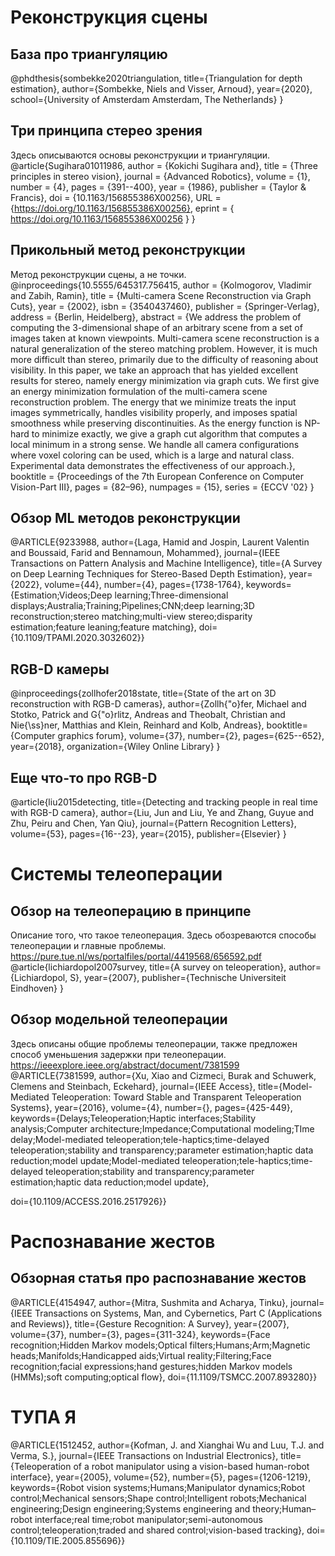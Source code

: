 # Реконструкция сцены
## База про триангуляцию
@phdthesis{sombekke2020triangulation,
  title={Triangulation for depth estimation},
  author={Sombekke, Niels and Visser, Arnoud},
  year={2020},
  school={University of Amsterdam Amsterdam, The Netherlands}
}

## Три принципа стерео зрения
Здесь описываются основы реконструкции и триангуляции.
@article{Sugihara01011986,
author = {Kokichi Sugihara and},
title = {Three principles in stereo vision},
journal = {Advanced Robotics},
volume = {1},
number = {4},
pages = {391--400},
year = {1986},
publisher = {Taylor \& Francis},
doi = {10.1163/156855386X00256},
URL = {https://doi.org/10.1163/156855386X00256},
eprint = { https://doi.org/10.1163/156855386X00256 }
}

## Прикольный метод реконструкции
Метод реконструкции сцены, а не точки.
@inproceedings{10.5555/645317.756415,
author = {Kolmogorov, Vladimir and Zabih, Ramin},
title = {Multi-camera Scene Reconstruction via Graph Cuts},
year = {2002},
isbn = {3540437460},
publisher = {Springer-Verlag},
address = {Berlin, Heidelberg},
abstract = {We address the problem of computing the 3-dimensional shape of an arbitrary scene from a set of images taken at known viewpoints. Multi-camera scene reconstruction is a natural generalization of the stereo matching problem. However, it is much more difficult than stereo, primarily due to the difficulty of reasoning about visibility. In this paper, we take an approach that has yielded excellent results for stereo, namely energy minimization via graph cuts. We first give an energy minimization formulation of the multi-camera scene reconstruction problem. The energy that we minimize treats the input images symmetrically, handles visibility properly, and imposes spatial smoothness while preserving discontinuities. As the energy function is NP-hard to minimize exactly, we give a graph cut algorithm that computes a local minimum in a strong sense. We handle all camera configurations where voxel coloring can be used, which is a large and natural class. Experimental data demonstrates the effectiveness of our approach.},
booktitle = {Proceedings of the 7th European Conference on Computer Vision-Part III},
pages = {82–96},
numpages = {15},
series = {ECCV '02}
}

## Обзор ML методов реконструкции
@ARTICLE{9233988,
  author={Laga, Hamid and Jospin, Laurent Valentin and Boussaid, Farid and Bennamoun, Mohammed},
  journal={IEEE Transactions on Pattern Analysis and Machine Intelligence}, 
  title={A Survey on Deep Learning Techniques for Stereo-Based Depth Estimation}, 
  year={2022},
  volume={44},
  number={4},
  pages={1738-1764},
  keywords={Estimation;Videos;Deep learning;Three-dimensional displays;Australia;Training;Pipelines;CNN;deep learning;3D reconstruction;stereo matching;multi-view stereo;disparity estimation;feature leaning;feature matching},
  doi={10.1109/TPAMI.2020.3032602}}

## RGB-D камеры
@inproceedings{zollhofer2018state,
  title={State of the art on 3D reconstruction with RGB-D cameras},
  author={Zollh{\"o}fer, Michael and Stotko, Patrick and G{\"o}rlitz, Andreas and Theobalt, Christian and Nie{\ss}ner, Matthias and Klein, Reinhard and Kolb, Andreas},
  booktitle={Computer graphics forum},
  volume={37},
  number={2},
  pages={625--652},
  year={2018},
  organization={Wiley Online Library}
}

## Еще что-то про RGB-D
@article{liu2015detecting,
  title={Detecting and tracking people in real time with RGB-D camera},
  author={Liu, Jun and Liu, Ye and Zhang, Guyue and Zhu, Peiru and Chen, Yan Qiu},
  journal={Pattern Recognition Letters},
  volume={53},
  pages={16--23},
  year={2015},
  publisher={Elsevier}
}

# Системы телеоперации
## Обзор на телеоперацию в принципе
Описание того, что такое телеоперация.
Здесь обозреваются способы телеоперации и главные проблемы.
https://pure.tue.nl/ws/portalfiles/portal/4419568/656592.pdf
@article{lichiardopol2007survey,
  title={A survey on teleoperation},
  author={Lichiardopol, S},
  year={2007},
  publisher={Technische Universiteit Eindhoven}
}
## Обзор модельной телеоперации
Здесь описаны общие проблемы телеоперации, также предложен способ уменьшения задержки при телеоперации.
https://ieeexplore.ieee.org/abstract/document/7381599
@ARTICLE{7381599,
  author={Xu, Xiao and Cizmeci, Burak and Schuwerk, Clemens and Steinbach, Eckehard},
  journal={IEEE Access}, 
  title={Model-Mediated Teleoperation: Toward Stable and Transparent Teleoperation Systems}, 
  year={2016},
  volume={4},
  number={},
  pages={425-449},
  keywords={Delays;Teleoperation;Haptic interfaces;Stability analysis;Computer architecture;Impedance;Computational modeling;TIme delay;Model-mediated teleoperation;tele-haptics;time-delayed teleoperation;stability and transparency;parameter estimation;haptic data reduction;model update;Model-mediated teleoperation;tele-haptics;time-delayed teleoperation;stability and transparency;parameter estimation;haptic data reduction;model update},

  doi={10.1109/ACCESS.2016.2517926}}

# Распознавание жестов
## Обзорная статья про распознавание жестов
@ARTICLE{4154947,
  author={Mitra, Sushmita and Acharya, Tinku},
  journal={IEEE Transactions on Systems, Man, and Cybernetics, Part C (Applications and Reviews)}, 
  title={Gesture Recognition: A Survey}, 
  year={2007},
  volume={37},
  number={3},
  pages={311-324},
  keywords={Face recognition;Hidden Markov models;Optical filters;Humans;Arm;Magnetic heads;Manifolds;Handicapped aids;Virtual reality;Filtering;Face recognition;facial expressions;hand gestures;hidden Markov models (HMMs);soft computing;optical flow},
  doi={11.1109/TSMCC.2007.893280}}

# ТУПА Я
@ARTICLE{1512452,
  author={Kofman, J. and Xianghai Wu and Luu, T.J. and Verma, S.},
  journal={IEEE Transactions on Industrial Electronics}, 
  title={Teleoperation of a robot manipulator using a vision-based human-robot interface}, 
  year={2005},
  volume={52},
  number={5},
  pages={1206-1219},
  keywords={Robot vision systems;Humans;Manipulator dynamics;Robot control;Mechanical sensors;Shape control;Intelligent robots;Mechanical engineering;Design engineering;Systems engineering and theory;Human–robot interface;real time;robot manipulator;semi-autonomous control;teleoperation;traded and shared control;vision-based tracking},
  doi={10.1109/TIE.2005.855696}}

